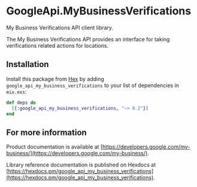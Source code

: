 # GoogleApi.MyBusinessVerifications

My Business Verifications API client library.

The My Business Verifications API provides an interface for taking verifications related actions for locations.

## Installation

Install this package from [Hex](https://hex.pm) by adding
`google_api_my_business_verifications` to your list of dependencies in `mix.exs`:

```elixir
def deps do
  [{:google_api_my_business_verifications, "~> 0.2"}]
end
```

## For more information

Product documentation is available at [https://developers.google.com/my-business/](https://developers.google.com/my-business/).

Library reference documentation is published on Hexdocs at
[https://hexdocs.pm/google_api_my_business_verifications](https://hexdocs.pm/google_api_my_business_verifications).
